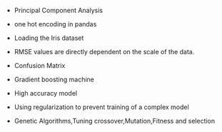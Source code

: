- Principal Component Analysis
- one hot encoding in pandas
- Loading the Iris dataset

- RMSE values are directly dependent on the scale of the data.
- Confusion Matrix
- Gradient boosting machine
- High accuracy model
- Using regularization to prevent training of a complex model

- Genetic Algorithms,Tuning crossover,Mutation,Fitness and selection
